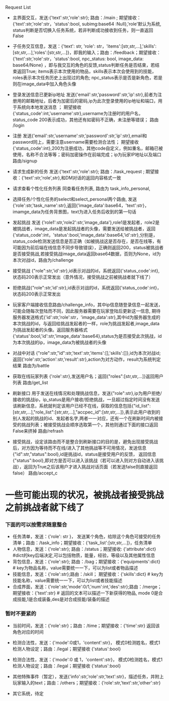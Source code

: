 Request List

- 主界面交互，发送:{'text':str,'role':str}; 路由：/main ; 期望接收：{'text':str,'role':str，'status':bool, subimg:base64 :Null},'role'默认为系统, status判断是否切换入任务系统，若非判断成功接收到任务，则一直返回False
- 子任务交互信息，发送：{'text': str, 'role': str，'items':[str,str,...],'skills':[str,str,...],'roles':[str,str,...]}，即我的输入；路由：/feedback；期望接收：{'text':str,'role':str，'status':bool, npc_status: bool, image_data: base64/None} ，即与我交互的角色的反馈,status判断任务是否结束，若结束返回True; items表示本次使用的物品，skills表示本次会使用到的技能，roles表示本次任务历史上出现过的角色; npc_status表示是否是新角色，若是则在image_data中加入角色头像

- 登录发送信息已更新ip地址 发送{'email':str,'password':str,'ip':str},前者为注册用的邮箱地址，后者为加密后的密码,ip为此次登录使用的ip地址和端口，用于系统向本地发送消息 ； 期望接收{'status_code':int,'username':str},username为注册时的用户名，status_code 200表示成功，其他还有如密码不正确，未注册等错误； 路由 /login

- 注册 发送{'email':str,'username':str,'password':str,'ip':str},email和password同上，需要注意username需要检测合法性； 期望接收 {'status_code':int},200为注册成功，其他code自定义，例如重名，邮箱已被使用，名称不合法等等；密码加密操作在前端完成；ip为玩家IP地址以及端口 路由/signup

- 请求生成新的任务 发送:{'text':str,'role':str}; 路由：/task_request ; 期望接收：{'text':str,'role',str},和DM对话的返回内容格式一致
- 请求查看个性化任务列表 同查看任务列表, 路由为 task_info_personal,
- 选择任务/个性化任务的select和select_personal两个路由, 发送{'role':str,'task_name':str},返回{'image_data':base64，'text':str}，imamge_data为任务背景图，text为进入任务后收到的第一句话

- 发起挑战 发送 {'role1':str,'role2':str,'image_data'},role1是发起者，role2是被挑战者，image_data是发起挑战者的头像，需要发送给被挑战者，返回{'status_code':int，'status':bool,'image_data':base64,'id':str},分别是，status_code检测发送信息是否正确（如被挑战这是否存在，是否在线等，有可能因为前后端在线信息不同步导致错误），正确则返回200，status被挑战者是否接受挑战,若接受挑战image_data返回base64数据，否则为None，id为本次对战id，路由为/challenge
- 接受挑战 {"role":str,'id':str},id表示对战的id，系统返回{'status_code':int},状态码200表示正常发出（意外情况，接受挑战之前被挑战者就下线了）
- 拒绝挑战{"role":str,'id':str},id表示对战的id，系统返回{'status_code':int}，状态码200表示正常发出
- 玩家客户端接收信息路由/challenge_info，其中ip信息随登录信息一起发送，可能会随每次登陆而不同，因此服务器需要在玩家登陆后更新这一信息, 期待服务器发送格式{'id':str,'role':str，'image_data':str},其中id为服务器生成的本次挑战的id，与返回给挑战发起者的一样，role为挑战发起者,image_data为挑战发起者的头像。返回服务器格式{'status':bool,'id':str,'image_data':base64},status为是否接受此次挑战，id为本次挑战的ip，image_data为被挑战者的头像
- 对战中对话 {"role":str,"id":str,'text':str,'items':[],'skills':[]},id为本次对战id; 返回{'role':str,'action':str,'result':str},action为对方动作，result为系统判定结果 路由为/battle
- 获取在线玩家列表 {'role':str},发送用户名；返回{"roles":[str,str,...]}返回用户列表 路由/get_list

- 刷新接口 用于发送在线情况和处理挑战信息，发送{"role":str},ip为用户拒绝/接收的挑战ip，ip_status是用户接收/拒绝挑战，一旦超过指定时间没有发送该刷新信息，系统就判定该用户已经不在线，获取的信息包括{"id_list":[str,str,...],"role_list":[str,str,...],"accpec_id":[str,str,...]},表示此用户收到的别人发起的挑战的id、发起者名字,两者一一对应，还有一个在刷新时间内被接受的挑战列表；被接受挑战会顺序选取第一个，其他则通过下面的接口返回False来挤掉 路由/refrash
- 接受挑战，设定该路由而不是整合到刷新接口的目的是，避免出现接受挑战后，对方因为等待而不在线/进入了其他挑战等不可用情况，发送信息{"id":str,"status":bool},id是挑战id，status是接受用户的反馈， 返回信息{"status":bool},即对方是否可以进入该挑战（若可以进入则对方自动进入该挑战），返回为True之后该用户才进入挑战对话页面（若发送false则直接返回false） 路由/accept_c

# 一些可能出现的状况，被挑战者接受挑战之前挑战者就下线了

### 下面的可以按需求随意整合
- 任务清单，发送：{'role': str }， 发送某个角色，给除这个角色可接受的任务清单；路由：/task_info；期望接收：{'task_list':[str,str,...]}，任务清单
- 人物信息，发送：{'role':str}; 路由：/status；期望接收: {'attribute':dict} #dict的key后端决定,可以包括物质，能量，经验，等级以及其他属性信息
- 背包信息，发送：{'role':str}; 路由：/bag；期望接收：{'equipments':dict} # key为物品名称，value需要统一一下，可以为list或者物品描述
- 技能信息，发送：{'role':str};路由：/skill； 期望接收：{'skills':dict} # key为技能名称，value需要统一一下，可以为list或者技能描述
- 合成界面，发送：{'role':str,'mode':0/1,'num':int,'des':str};路由：/merge； 期望接收：{'text':str} # 返回的文本可以描述一下新获得的物品, mode 0是合成技能,1是合成装备,des是对合成技能/装备的描述
<!-- -  -->
<!-- - 接受某任务，发送：{'text':str, 'role':str}；路由：/accept；期望接收：{'status':bool,''} -->
### 暂时不要紧的
- 当前时间，发送：{'role':str}；路由：/time；期望接收：{'time':str} 返回该角色对应的时间

- 检测合法性，发送：{'mode':0或1，'content':str}， 模式0检测姓名，模式1检测人物设定；路由：/legal；期望接收 {'status':bool}
<!-- - 可以改为init接口 -->
- 检测合法性，发送：{'mode':0 或 1，'content':str}， 模式0检测姓名，模式1检测人物设定；路由：/legal；期望接收 {'status':bool}

- 其他特殊事件（暂定），发送{'info':str,'role':str,'text':str}，描述任务，并附上玩家输入的text；路由：/others；期望接收：{’role':str,'text':str,'other':str}
- 其它系统，待定